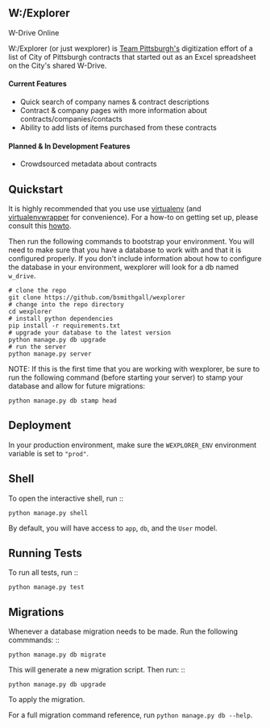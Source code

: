 W:/Explorer
---

W-Drive Online

W:/Explorer (or just wexplorer) is [Team Pittsburgh's](http://www.codeforamerica.org/governments/pittsburgh/) digitization effort of a list of City of Pittsburgh contracts that started out as an Excel spreadsheet on the City's shared W-Drive.

#### Current Features
+ Quick search of company names & contract descriptions
+ Contract & company pages with more information about contracts/companies/contacts
+ Ability to add lists of items purchased from these contracts

#### Planned & In Development Features
+ Crowdsourced metadata about contracts

Quickstart
----------

It is highly recommended that you use use [virtualenv](https://readthedocs.org/projects/virtualenv/) (and [virtualenvwrapper](https://virtualenvwrapper.readthedocs.org/en/latest/) for convenience). For a how-to on getting set up, please consult this [howto](https://github.com/codeforamerica/howto/blob/master/Python-Virtualenv.md).

Then run the following commands to bootstrap your environment. You will need to make sure that you have a database to work with and that it is configured properly. If you don't include information about how to configure the database in your environment, wexplorer will look for a db named `w_drive`.

    # clone the repo
    git clone https://github.com/bsmithgall/wexplorer
    # change into the repo directory
    cd wexplorer
    # install python dependencies
    pip install -r requirements.txt
    # upgrade your database to the latest version
    python manage.py db upgrade
    # run the server
    python manage.py server

NOTE: If this is the first time that you are working with wexplorer, be sure to run the following command (before starting your server) to stamp your database and allow for future migrations:

    python manage.py db stamp head

Deployment
----------

In your production environment, make sure the `WEXPLORER_ENV` environment variable is set to `"prod"`.


Shell
-----

To open the interactive shell, run ::

    python manage.py shell

By default, you will have access to `app`, `db`, and the `User` model.


Running Tests
-------------

To run all tests, run ::

    python manage.py test


Migrations
----------

Whenever a database migration needs to be made. Run the following commmands:
::

    python manage.py db migrate

This will generate a new migration script. Then run:
::

    python manage.py db upgrade

To apply the migration.

For a full migration command reference, run `python manage.py db --help`.
